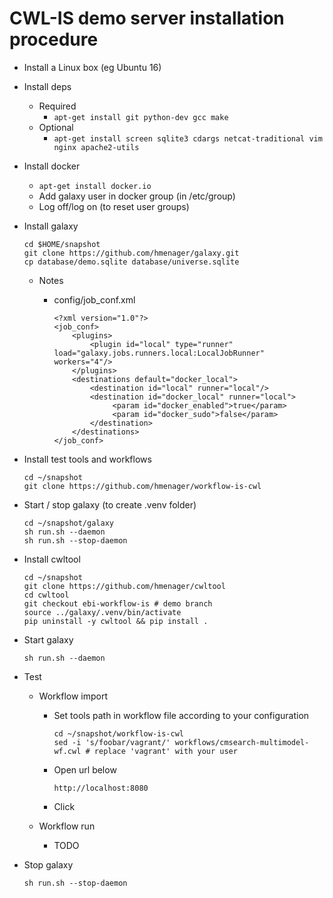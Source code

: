 # CWL-IS demo server installation procedure

* Install a Linux box (eg Ubuntu 16)

* Install deps

    * Required
        * ```apt-get install git python-dev gcc make```
    * Optional
        * ```apt-get install screen sqlite3 cdargs netcat-traditional vim nginx apache2-utils```

* Install docker

    * ```apt-get install docker.io```
    * Add galaxy user in docker group (in /etc/group)
    * Log off/log on (to reset user groups)

* Install galaxy

      cd $HOME/snapshot
      git clone https://github.com/hmenager/galaxy.git
      cp database/demo.sqlite database/universe.sqlite

    * Notes

        * config/job_conf.xml

              <?xml version="1.0"?>
              <job_conf>
                  <plugins>
                      <plugin id="local" type="runner" load="galaxy.jobs.runners.local:LocalJobRunner" workers="4"/>
                  </plugins>
                  <destinations default="docker_local">
                      <destination id="local" runner="local"/>
                      <destination id="docker_local" runner="local">
                           <param id="docker_enabled">true</param>
                           <param id="docker_sudo">false</param>
                      </destination>
                  </destinations>
              </job_conf>

* Install test tools and workflows

      cd ~/snapshot
      git clone https://github.com/hmenager/workflow-is-cwl

* Start / stop galaxy (to create .venv folder)

      cd ~/snapshot/galaxy
	  sh run.sh --daemon
	  sh run.sh --stop-daemon

* Install cwltool

      cd ~/snapshot
      git clone https://github.com/hmenager/cwltool
      cd cwltool
      git checkout ebi-workflow-is # demo branch
      source ../galaxy/.venv/bin/activate
      pip uninstall -y cwltool && pip install .

* Start galaxy

      sh run.sh --daemon

* Test

    * Workflow import

        * Set tools path in workflow file according to your configuration

              cd ~/snapshot/workflow-is-cwl
              sed -i 's/foobar/vagrant/' workflows/cmsearch-multimodel-wf.cwl # replace 'vagrant' with your user

        * Open url below

              http://localhost:8080

        * Click  

    * Workflow run

        * TODO

* Stop galaxy

      sh run.sh --stop-daemon
